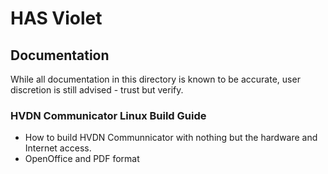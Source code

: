 # HAS Violet

## Documentation

While all documentation in this directory is known to be accurate, user discretion is still advised - trust but verify.

### HVDN Communicator Linux Build Guide
* How to build HVDN Communnicator with nothing but the hardware and Internet access.
* OpenOffice and PDF format



